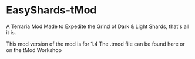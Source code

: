 # EasyShards-tMod
A Terraria Mod Made to Expedite the Grind of Dark &amp; Light Shards, that's all it is.

This mod version of the mod is for 1.4
The .tmod file can be found here or on the tMod Workshop
